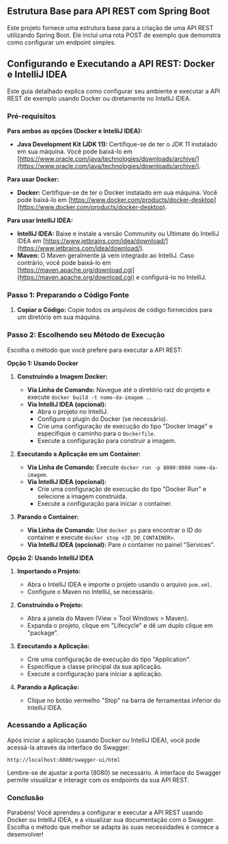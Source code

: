 ## Estrutura Base para API REST com Spring Boot

Este projeto fornece uma estrutura base para a criação de uma API REST utilizando Spring Boot. Ele inclui uma rota POST de exemplo que demonstra como configurar um endpoint simples.

## Configurando e Executando a API REST: Docker e IntelliJ IDEA

Este guia detalhado explica como configurar seu ambiente e executar a API REST de exemplo usando Docker ou diretamente no IntelliJ IDEA.

### Pré-requisitos

**Para ambas as opções (Docker e IntelliJ IDEA):**

* **Java Development Kit (JDK 11):** Certifique-se de ter o JDK 11 instalado em sua máquina. Você pode baixá-lo em [https://www.oracle.com/java/technologies/downloads/archive/](https://www.oracle.com/java/technologies/downloads/archive/).

**Para usar Docker:**

* **Docker:** Certifique-se de ter o Docker instalado em sua máquina. Você pode baixá-lo em [https://www.docker.com/products/docker-desktop](https://www.docker.com/products/docker-desktop).

**Para usar IntelliJ IDEA:**

* **IntelliJ IDEA:** Baixe e instale a versão Community ou Ultimate do IntelliJ IDEA em [https://www.jetbrains.com/idea/download/](https://www.jetbrains.com/idea/download/).
* **Maven:** O Maven geralmente já vem integrado ao IntelliJ. Caso contrário, você pode baixá-lo em [https://maven.apache.org/download.cgi](https://maven.apache.org/download.cgi) e configurá-lo no IntelliJ.

### Passo 1: Preparando o Código Fonte

1. **Copiar o Código:** Copie todos os arquivos de código fornecidos para um diretório em sua máquina.

### Passo 2: Escolhendo seu Método de Execução

Escolha o método que você prefere para executar a API REST:

**Opção 1: Usando Docker**

1. **Construindo a Imagem Docker:**
    * **Via Linha de Comando:** Navegue até o diretório raiz do projeto e execute `docker build -t nome-da-imagem .`.
    * **Via IntelliJ IDEA (opcional):**
        * Abra o projeto no IntelliJ.
        * Configure o plugin do Docker (se necessário).
        * Crie uma configuração de execução do tipo "Docker Image" e especifique o caminho para o `Dockerfile`.
        * Execute a configuração para construir a imagem.

2. **Executando a Aplicação em um Container:**
    * **Via Linha de Comando:** Execute `docker run -p 8080:8080 nome-da-imagem`.
    * **Via IntelliJ IDEA (opcional):**
        * Crie uma configuração de execução do tipo "Docker Run" e selecione a imagem construída.
        * Execute a configuração para iniciar o container.

3. **Parando o Container:**
    * **Via Linha de Comando:** Use `docker ps` para encontrar o ID do container e execute `docker stop <ID_DO_CONTAINER>`.
    * **Via IntelliJ IDEA (opcional):** Pare o container no painel "Services".

**Opção 2: Usando IntelliJ IDEA**

1. **Importando o Projeto:**
    * Abra o IntelliJ IDEA e importe o projeto usando o arquivo `pom.xml`.
    * Configure o Maven no IntelliJ, se necessário.

2. **Construindo o Projeto:**
    * Abra a janela do Maven (View > Tool Windows > Maven).
    * Expanda o projeto, clique em "Lifecycle" e dê um duplo clique em "package".

3. **Executando a Aplicação:**
    * Crie uma configuração de execução do tipo "Application".
    * Especifique a classe principal da sua aplicação.
    * Execute a configuração para iniciar a aplicação.

4. **Parando a Aplicação:**
    * Clique no botão vermelho "Stop" na barra de ferramentas inferior do IntelliJ IDEA.

### Acessando a Aplicação

Após iniciar a aplicação (usando Docker ou IntelliJ IDEA), você pode acessá-la através da interface do Swagger:

```
http://localhost:8080/swagger-ui/html
```

Lembre-se de ajustar a porta (8080) se necessário. A interface do Swagger permite visualizar e interagir com os endpoints da sua API REST.

### Conclusão

Parabéns! Você aprendeu a configurar e executar a API REST usando Docker ou IntelliJ IDEA, e a visualizar sua documentação com o Swagger. Escolha o método que melhor se adapta às suas necessidades e comece a desenvolver! 
